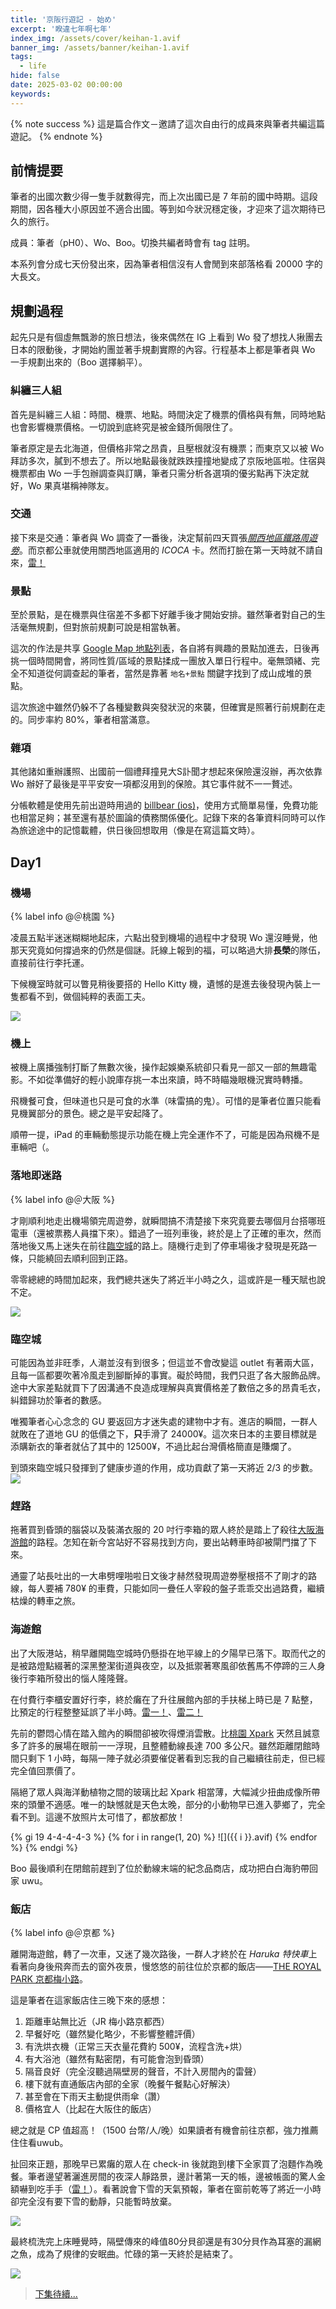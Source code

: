 ```yaml
---
title: '京阪行遊記 - 始め'
excerpt: '睽違七年啊七年'
index_img: /assets/cover/keihan-1.avif
banner_img: /assets/banner/keihan-1.avif
tags:
  - life
hide: false
date: 2025-03-02 00:00:00
keywords:
---
```


<!-- Latex Protector: Remove "@" before use -->
<!--@lp:skip-all-->
<!--@lp:skip-some-->

<!-- EMSP Replacer: Auto replacement of double full-width white-space with &emsp;&emsp; -->

<!-- Spoiler Replacer: Replace ||text||  with {% spoiler text %} -->
<!--@sprp:skip-all-->

<!-- Footnote Reposer: Auto repositioning of all the footnotes in post -->
<!--@ft:skip-all-->

{% note success %}
這是篇合作文－邀請了這次自由行的成員來與筆者共編這篇遊記。
{% endnote %}

## 前情提要

筆者的出國次數少得一隻手就數得完，而上次出國已是 7 年前的國中時期。這段期間，因各種大小原因並不適合出國。等到如今狀況穩定後，才迎來了這次期待已久的旅行。

成員：筆者（pH0）、Wo、Boo。切換共編者時會有 tag 註明。

本系列會分成七天份發出來，因為筆者相信沒有人會閒到來部落格看 20000 字的大長文。

## 規劃過程

起先只是有個虛無飄渺的旅日想法，後來偶然在 IG 上看到 Wo 發了想找人揪團去日本的限動後，才開始約團並著手規劃實際的內容。行程基本上都是筆者與 Wo 一手規劃出來的（Boo 選擇躺平）。

### 糾纏三人組

首先是糾纏三人組：時間、機票、地點。時間決定了機票的價格與有無，同時地點也會影響機票價格。一切說到底終究是被金錢所侷限住了。

筆者原定是去北海道，但價格非常之昂貴，且壓根就沒有機票；而東京又以被 Wo 拜訪多次，膩到不想去了。所以地點最後就跌跌撞撞地變成了京阪地區啦。住宿與機票都由 Wo 一手包辦調查與訂購，筆者只需分析各選項的優劣點再下決定就好，Wo 果真堪稱神隊友。

### 交通

接下來是交通：筆者與 Wo 調查了一番後，決定幫前四天買張[*關西地區鐵路周遊劵*](https://www.kkday.com/zh-tw/product/25777-jr-kansai-area-pass-japan)。而京都公車就使用關西地區適用的 *ICOCA* 卡。然而打臉在第一天時就不請自來，[雷！](http://phantom0174.github.io/2025/03/keihan-slack/#似乎虧很多的關西周遊劵)

### 景點

至於景點，是在機票與住宿差不多都下好離手後才開始安排。雖然筆者對自己的生活毫無規劃，但對旅前規劃可說是相當執著。

這次的作法是共享 [Google Map 地點列表](https://maps.app.goo.gl/wcNHG3zp9cvjKdzy7)，各自將有興趣的景點加進去，日後再挑一個時間開會，將同性質/區域的景點揉成一團放入單日行程中。毫無頭緒、完全不知道從何調查起的筆者，當然是靠著 `地名+景點` 關鍵字找到了成山成堆的景點。

這次旅途中雖然仍躲不了各種變數與突發狀況的來襲，但確實是照著行前規劃在走的。同步率約 80%，筆者相當滿意。

### 雜項

其他諸如重辦護照、出國前一個禮拜撞見大S訃聞才想起來保險還沒辦，再次依靠 Wo 辦好了最後是平平安安一項都沒用到的保險。其它事件就不一一贅述。

分帳軟體是使用先前出遊時用過的 [billbear (ios)](https://apps.apple.com/tw/app/bill-bear/id1517198232)，使用方式簡單易懂，免費功能也相當足夠；甚至還有基於圖論的債務關係優化。記錄下來的各筆資料同時可以作為旅途途中的記憶載體，供日後回想取用（像是在寫這篇文時）。

## Day1

### 機場

{% label info @＠桃園 %}

凌晨五點半迷迷糊糊地起床，六點出發到機場的過程中才發現 Wo 還沒睡覺，他那天究竟如何撐過來的仍然是個謎。託線上報到的福，可以略過大排**長榮**的隊伍，直接前往行李托運。

下候機室時就可以瞥見稍後要搭的 Hello Kitty 機，遺憾的是進去後發現內裝上一隻都看不到，做個純粹的表面工夫。

![](plane.avif)

### 機上

被機上廣播強制打斷了無數次後，操作起娛樂系統卻只看見一部又一部的無趣電影。不如從準備好的輕小說庫存挑一本出來讀，時不時瞄幾眼機況實時轉播。

飛機餐可食，但味道也只是可食的水準（味雷搞的鬼）。可惜的是筆者位置只能看見機翼部分的景色。總之是平安起降了。

順帶一提，iPad 的車輛動態提示功能在機上完全運作不了，可能是因為飛機不是車輛吧（。

### 落地即迷路

{% label info @＠大阪 %}

才剛順利地走出機場領完周遊劵，就瞬間搞不清楚接下來究竟要去哪個月台搭哪班電車（還被票務人員擋下來）。錯過了一班列車後，終於是上了正確的車次，然而落地後又馬上迷失在前往[臨空城](https://maps.app.goo.gl/GT9xBeQ2geug3bkp6)的路上。隨機行走到了停車場後才發現是死路一條，只能繞回去順利回到正路。

零零總總的時間加起來，我們總共迷失了將近半小時之久，這或許是一種天賦也說不定。

![](aeroplaza.avif)

### 臨空城

可能因為並非旺季，人潮並沒有到很多；但這並不會改變這 outlet 有著兩大區，且每一區都要吹著冷風走到腳斷掉的事實。礙於時間，我們只逛了各大服飾品牌。途中大家差點就買下了因溝通不良造成理解與真實價格差了數倍之多的昂貴毛衣，糾錯歸功於筆者的數感。

唯獨筆者心心念念的 GU 要返回方才迷失處的建物中才有。進店的瞬間，一群人就敗在了道地 GU 的低價之下，**只**手滑了 24000¥。這次來日本的主要目標就是添購新衣的筆者就佔了其中的 12500¥，不過比起台灣價格簡直是賺爛了。

到頭來臨空城只發揮到了健康步道的作用，成功貢獻了第一天將近 $2/3$ 的步數。  
![](rinku_town.avif)

### 趕路

拖著買到昏頭的腦袋以及裝滿衣服的 20 吋行李箱的眾人終於是踏上了殺往[大阪海游館](https://maps.app.goo.gl/E9njJHVLjuwC8u4Z7)的路程。怎知在新今宮站好不容易找到方向，要出站轉車時卻被閘門擋了下來。

通靈了站長吐出的一大串劈哩啪啦日文後才赫然發現周遊劵壓根搭不了剛才的路線，每人要補 780¥ 的車費，只能如同一疊任人宰殺的盤子乖乖交出過路費，繼續枯燥的轉車之旅。

### 海遊館

出了大阪港站，稍早離開臨空城時仍懸掛在地平線上的夕陽早已落下。取而代之的是被路燈點綴著的深黑整潔街道與夜空，以及抵禦著寒風卻依舊馬不停蹄的三人身後行李箱所發出的惱人隆隆聲。

在付費行李櫃安置好行李，終於癱在了升往展館內部的手扶梯上時已是 7 點整，比預定的行程整整延誤了半小時。[雷一！](http://phantom0174.github.io/2025/03/keihan-slack/#kkday-行程要提早訂)、[雷二！](http://phantom0174.github.io/2025/03/keihan-slack/#行李與寄放)

先前的鬱悶心情在踏入館內的瞬間卻被吹得煙消雲散。比[桃園 Xpark](https://maps.app.goo.gl/LkFnhr1utE9akNou5) 天然且誠意多了許多的展場在眼前一一浮現，且整體動線長達 700 多公尺。雖然距離閉館時間只剩下 1 小時，每隔一陣子就必須要催促著看到忘我的自己繼續往前走，但已經完全值回票價了。

隔絕了眾人與海洋動植物之間的玻璃比起 Xpark 相當薄，大幅減少扭曲成像所帶來的頭暈不適感。唯一的缺憾就是天色太晚，部分的小動物早已進入夢鄉了，完全看不到。這邊不放照片太可惜了，都放都放！

{% gi 19 4-4-4-4-3 %}
  {% for i in range(1, 20) %}
    ![]({{ i }}.avif)
  {% endfor %}
{% endgi %}

Boo 最後順利在閉館前趕到了位於動線末端的紀念品商店，成功把白白海豹帶回家 uwu。

### 飯店

{% label info @＠京都 %}

離開海遊館，轉了一次車，又迷了幾次路後，一群人才終於在 *Haruka 特快車*上看著向身後飛奔而去的窗外夜景，慢悠悠的前往位於京都的飯店——[THE ROYAL PARK 京都梅小路](https://maps.app.goo.gl/yUx5EdV99iuH8dky9)。

這是筆者在這家飯店住三晚下來的感想：

1. 距離車站無比近（JR 梅小路京都西）  
2. 早餐好吃（雖然變化略少，不影響整體評價）  
3. 有洗烘衣機（正常三天衣量花費約 500¥，流程含洗+烘）  
4. 有大浴池（雖然有點密閉，有可能會泡到昏頭）  
5. 隔音良好（完全沒聽過隔壁房的聲音，不計入房間內的雷聲）  
6. 樓下就有直通飯店內部的全家（晚餐午餐點心好解決）  
7. 甚至會在下雨天主動提供雨傘（讚）  
8. 價格宜人（比起在大阪住的飯店）

總之就是 CP 值超高！（1500 台幣/人/晚）如果讀者有機會前往京都，強力推薦住住看uwub。

扯回來正題，那晚早已累癱的眾人在 check-in 後就跑到樓下全家買了泡麵作為晚餐。筆者邊望著灑進房間的夜深人靜路景，邊計著第一天的帳，邊被帳面的驚人金額嚇到吃手手（[雷！](http://phantom0174.github.io/2025/03/keihan-slack/#每晚結算時間)）。看著說會下雪的天氣預報，筆者在窗前乾等了將近一小時卻完全沒有要下雪的動靜，只能暫時放棄。

![](hotel.avif)

最終梳洗完上床睡覺時，隔壁傳來的峰值80分貝卻還是有30分貝作為耳塞的漏網之魚，成為了規律的安眠曲。忙碌的第一天終於是結束了。

![](80db.avif)

> [下集待續...](https://phantom0174.github.io/2025/03/keihan-2/)
